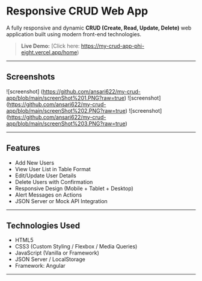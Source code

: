 #  Responsive CRUD Web App

A fully responsive and dynamic **CRUD (Create, Read, Update, Delete)** web application built using modern front-end technologies.

>  **Live Demo:** [Click here: https://my-crud-app-phi-eight.vercel.app/home)

---

##  Screenshots

![screenshot] (https://github.com/ansari622/my-crud-app/blob/main/screenShot%201.PNG?raw=true)
![screenshot] (https://github.com/ansari622/my-crud-app/blob/main/screenShot%202.PNG?raw=true)
![screenshot] (https://github.com/ansari622/my-crud-app/blob/main/screenShot%203.PNG?raw=true)

---

##  Features

-  Add New Users
-  View User List in Table Format
-  Edit/Update User Details
-  Delete Users with Confirmation
-  Responsive Design (Mobile + Tablet + Desktop)
-  Alert Messages on Actions 
-  JSON Server or Mock API Integration

---

##  Technologies Used

- HTML5
- CSS3 (Custom Styling / Flexbox / Media Queries)
- JavaScript (Vanilla or Framework)
- JSON Server / LocalStorage
- Framework:  Angular

---
